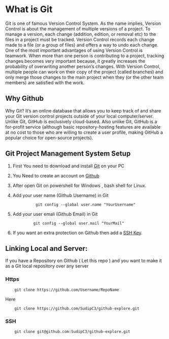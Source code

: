 # What is Git
Git is one of famous Version Control System.
As the name implies, Version Control is about the management
of multiple versions of a project. To manage a version,
each change (addition, edition, or removal etc) to the files in
a project must be tracked. Version Control records each change
made to a file (or a group of files) and offers a way to undo
each change.
One of the most important advantages of using Version Control is teamwork.
When more than one person is contributing to a project, tracking changes
becomes very important because, it greatly increases the probability
of overwriting another person’s changes.
With Version Control, multiple people can work on their copy of
the project (called branches) and only merge those changes to the
main project when they (or the other team members) are satisfied with the work.
## Why  Github
Why Git? It’s an online database that allows you to keep track of and share your Git version control projects outside of your local computer/server. Unlike Git, GitHub is exclusively cloud-based. Also unlike Git, GitHub is a for-profit service (although basic repository-hosting features are available at no cost to those who are willing to create a user profile, making GitHub a popular choice for open-source projects).
## Git Project Management System Setup
  1. First You need to download and install [Git]() on your PC
  2. You Need to create an account on [Github](https://github.com)
  3. After open Git on powershell for Windows , bash shell for
    Linux.
  4. Add your user name (Github Username) in Git


         
                   git config --global user.name "YourUsername"

  5. Add your user emali (Github Email) in Git


                  git config --global user.mail "YourMail"


  6. If you want an extra protection on Github 
     then add a [SSH Key](ssh-key.md).
## Linking Local and Server:
If you have a Repository on Github ( Let this repo )
and you want to make it as a Git local repository
over any server
### Https

        git clone https://github.com/Username/RepoName
Here

        git clone https://github.com/SudipC3/github-explore.git
### SSH 
       
        git clone git@github.com:SudipC3/github-explore.git


       

